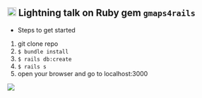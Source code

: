 ## <img src="https://www.seeklogo.net/wp-content/uploads/2016/07/Ruby-logo.png" height="20px"> Lightning talk on Ruby gem `gmaps4rails`

* Steps to get started

1. git clone repo
2. `$ bundle install `
3. `$ rails db:create`
4. `$ rails s`
5. open your browser and go to localhost:3000

![](https://github.com/NrupM/lightning-gmaps4rails/tree/master/app/assets/images/Gmaps4rails.png)
